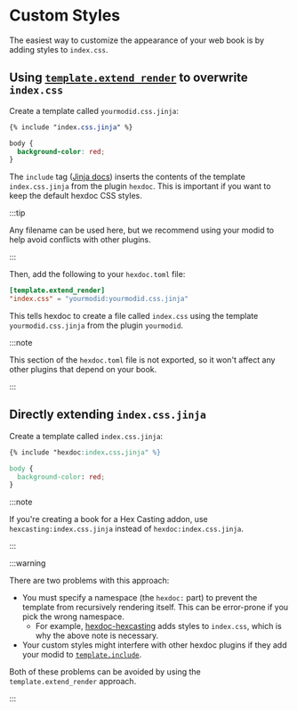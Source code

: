 # Custom Styles

The easiest way to customize the appearance of your web book is by adding styles to `index.css`.

## Using [`template.extend_render`](pathname:///docs/api/hexdoc/core/properties.html#TemplateProps.extend_render) to overwrite `index.css`

Create a template called `yourmodid.css.jinja`:

```css title="doc/src/hexdoc_yourmodid/_templates/yourmodid.css.jinja"
{% include "index.css.jinja" %}

body {
  background-color: red;
}
```

The `include` tag ([Jinja docs](https://jinja.palletsprojects.com/en/3.0.x/templates/#include)) inserts the contents of the template `index.css.jinja` from the plugin `hexdoc`. This is important if you want to keep the default hexdoc CSS styles.

:::tip

Any filename can be used here, but we recommend using your modid to help avoid conflicts with other plugins.

:::

Then, add the following to your `hexdoc.toml` file:

```toml title="doc/hexdoc.toml"
[template.extend_render]
"index.css" = "yourmodid:yourmodid.css.jinja"
```

This tells hexdoc to create a file called `index.css` using the template `yourmodid.css.jinja` from the plugin `yourmodid`.

:::note

This section of the `hexdoc.toml` file is not exported, so it won't affect any other plugins that depend on your book.

:::

## Directly extending `index.css.jinja`

Create a template called `index.css.jinja`:

```css title="doc/src/hexdoc_yourmodid/_templates/index.css.jinja"
{% include "hexdoc:index.css.jinja" %}

body {
  background-color: red;
}
```

:::note

If you're creating a book for a Hex Casting addon, use `hexcasting:index.css.jinja` instead of `hexdoc:index.css.jinja`.

:::

:::warning

There are two problems with this approach:

* You must specify a namespace (the `hexdoc:` part) to prevent the template from recursively rendering itself. This can be error-prone if you pick the wrong namespace.
  * For example, [hexdoc-hexcasting](https://github.com/object-Object/HexMod/blob/7edab68db2bee50285e354f7c9b935b512ebc4bd/doc/src/hexdoc_hexcasting/_templates/index.css.jinja) adds styles to `index.css`, which is why the above note is necessary.
* Your custom styles might interfere with other hexdoc plugins if they add your modid to [`template.include`](pathname:///docs/api/hexdoc/core/properties.html#TemplateProps.include).

Both of these problems can be avoided by using the `template.extend_render` approach.

:::

